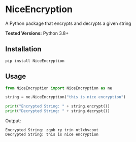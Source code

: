 # NiceEncryption

A Python package that encrypts and decrypts a given string

**Tested Versions:** Python 3.8+

## Installation
```pip install NiceEncryption```

## Usage
```python
from NiceEncryption import NiceEncryption as ne

string = ne.NiceEncryption("this is nice encryption")

print("Encrypted String: " + string.encrypt())
print("Decrypted String: " + string.decrypt())
```

Output:
```
Encrypted String: zqob ry trin ntlxhvcoxt
Decrypted String: this is nice encryption
```